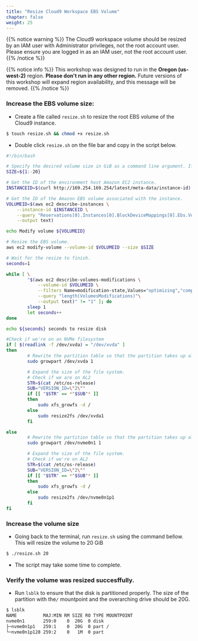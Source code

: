 ```yaml
---
title: "Resize Cloud9 Workspace EBS Volume"
chapter: false
weight: 25 
---
```


{{% notice warning %}}
The Cloud9 workspace volume should be resized by an IAM user with Administrator privileges,
not the root account user. Please ensure you are logged in as an IAM user, not the root
account user.
{{% /notice %}}

{{% notice info %}}
This workshop was designed to run in the **Oregon (us-west-2)** region. **Please don't
run in any other region.** Future versions of this workshop will expand region availability,
and this message will be removed.
{{% /notice %}}

### Increase the EBS volume size:

- Create a file called `resize.sh` to resize the root EBS volume of the Cloud9 instance.
```bash
$ touch resize.sh && chmod +x resize.sh
```
- Double click `resize.sh` on the file bar and copy in the script below.
```bash
#!/bin/bash

# Specify the desired volume size in GiB as a command line argument. If not specified, default to 20 GiB.
SIZE=${1:-20}

# Get the ID of the environment host Amazon EC2 instance.
INSTANCEID=$(curl http://169.254.169.254/latest/meta-data/instance-id)

# Get the ID of the Amazon EBS volume associated with the instance.
VOLUMEID=$(aws ec2 describe-instances \
    --instance-id $INSTANCEID \
    --query "Reservations[0].Instances[0].BlockDeviceMappings[0].Ebs.VolumeId" \
    --output text)

echo Modify volume ${VOLUMEID}

# Resize the EBS volume.
aws ec2 modify-volume --volume-id $VOLUMEID --size $SIZE

# Wait for the resize to finish.
seconds=1

while [ \
        "$(aws ec2 describe-volumes-modifications \
            --volume-id $VOLUMEID \
            --filters Name=modification-state,Values="optimizing","completed" \
            --query "length(VolumesModifications)"\
            --output text)" != "1" ]; do
        sleep 1
        let seconds++
done

echo ${seconds} seconds to resize disk

#Check if we're on an NVMe filesystem
if [ $(readlink -f /dev/xvda) = "/dev/xvda" ]
then
        # Rewrite the partition table so that the partition takes up all the space that it can.
        sudo growpart /dev/xvda 1

        # Expand the size of the file system.
        # Check if we are on AL2
        STR=$(cat /etc/os-release)
        SUB="VERSION_ID=\"2\""
        if [[ "$STR" == *"$SUB"* ]]
        then
            sudo xfs_growfs -d /
        else
            sudo resize2fs /dev/xvda1
        fi

else
        # Rewrite the partition table so that the partition takes up all the space that it can.
        sudo growpart /dev/nvme0n1 1

        # Expand the size of the file system.
        # Check if we're on AL2
        STR=$(cat /etc/os-release)
        SUB="VERSION_ID=\"2\""
        if [[ "$STR" == *"$SUB"* ]]
        then
            sudo xfs_growfs -d /
        else
            sudo resize2fs /dev/nvme0n1p1
        fi
fi
```

### Increase the volume size

- Going back to the terminal, run `resize.sh` using the command bellow. This will resize the volume to 20 GiB
```bash
$ ./resize.sh 20
```
- The script may take some time to complete. 

### Verify the volume was resized succesffully. 
- Run `lsblk` to ensure that the disk is partitioned properly. The size of the partition with the`/` mountpoint and the overarching drive should be 20G.
```bash
$ lsblk
NAME          MAJ:MIN RM SIZE RO TYPE MOUNTPOINT
nvme0n1       259:0    0  20G  0 disk 
├─nvme0n1p1   259:1    0  20G  0 part /
└─nvme0n1p128 259:2    0   1M  0 part 
```
